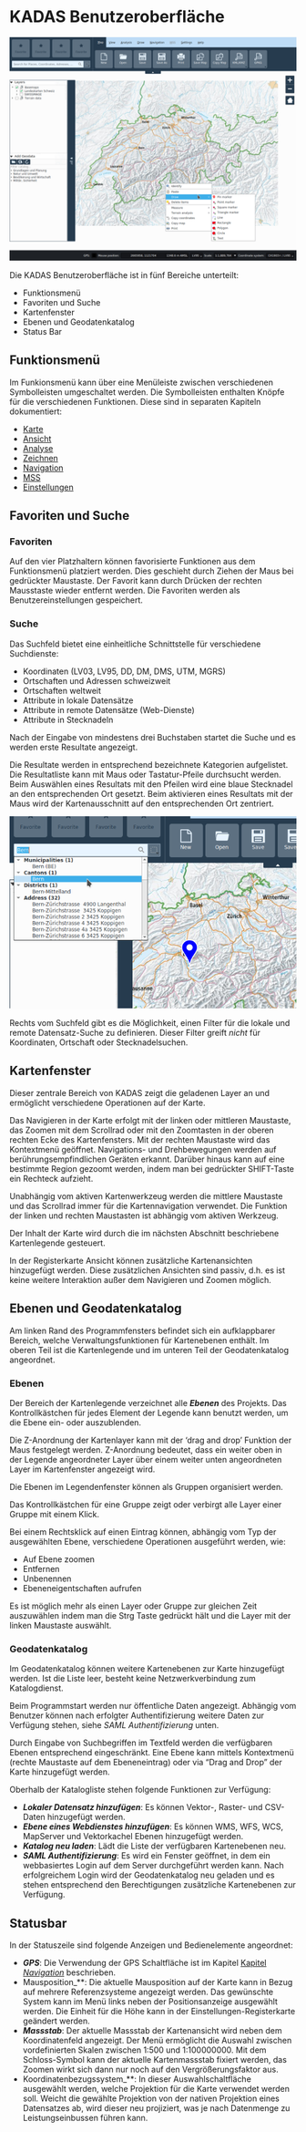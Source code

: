 # KADAS Benutzeroberfläche

<img src="../../media/image1.png" />

Die KADAS Benutzeroberfläche ist in fünf Bereiche unterteilt:

+ Funktionsmenü
+ Favoriten und Suche
+ Kartenfenster
+ Ebenen und Geodatenkatalog
+ Status Bar


## <a name="sec0"></a>Funktionsmenü

Im Funkionsmenü kann über eine Menüleiste zwischen verschiedenen Symbolleisten umgeschaltet werden. Die Symbolleisten enthalten Knöpfe für die verschiedenen Funktionen. Diese sind in separaten Kapiteln dokumentiert:

+ <a href="/map">Karte</a>
+ <a href="/view">Ansicht</a>
+ <a href="/analysis">Analyse</a>
+ <a href="/draw">Zeichnen</a>
+ <a href="/gps">Navigation</a>
+ <a href="/mss">MSS</a>
+ <a href="/settings">Einstellungen</a>


## <a name="sec1"></a>Favoriten und Suche

### Favoriten

Auf den vier Platzhaltern können favorisierte Funktionen aus dem Funktionsmenü platziert werden. Dies geschieht durch Ziehen der Maus bei gedrückter Maustaste. Der Favorit kann durch Drücken der rechten Mausstaste wieder entfernt werden. Die Favoriten werden als Benutzereinstellungen gespeichert.


### Suche

Das Suchfeld bietet eine einheitliche Schnittstelle für verschiedene Suchdienste:

+ Koordinaten (LV03, LV95, DD, DM, DMS, UTM, MGRS)
+ Ortschaften und Adressen schweizweit
+ Ortschaften weltweit
+ Attribute in lokale Datensätze
+ Attribute in remote Datensätze (Web-Dienste)
+ Attribute in Stecknadeln

Nach der Eingabe von mindestens drei Buchstaben startet die Suche und es werden erste Resultate angezeigt.

Die Resultate werden in entsprechend bezeichnete Kategorien aufgelistet. Die Resultatliste kann mit Maus oder Tastatur-Pfeile durchsucht werden. Beim Auswählen eines Resultats mit den Pfeilen wird eine blaue Stecknadel an den entsprechenden Ort gesetzt. Beim aktivieren eines Resultats mit der Maus wird der Kartenausschnitt auf den entsprechenden Ort zentriert.

<img src="../../media/image2.png" />

Rechts vom Suchfeld gibt es die Möglichkeit, einen Filter für die lokale und remote Datensatz-Suche zu definieren. Dieser Filter greift *nicht* für Koordinaten, Ortschaft oder Stecknadelsuchen.


## <a name="sec2"></a>Kartenfenster

Dieser zentrale Bereich von KADAS zeigt die geladenen Layer an und ermöglicht verschiedene Operationen auf der Karte.

Das Navigieren in der Karte erfolgt mit der linken oder mittleren Maustaste, das Zoomen mit dem Scrollrad oder mit den Zoomtasten in der oberen rechten Ecke des Kartenfensters. Mit der rechten Maustaste wird das Kontextmenü geöffnet. Navigations- und Drehbewegungen werden auf berührungsempfindlichen Geräten erkannt. Darüber hinaus kann auf eine bestimmte Region gezoomt werden, indem man bei gedrückter SHIFT-Taste  ein Rechteck aufzieht. 

Unabhängig vom aktiven Kartenwerkzeug werden die mittlere Maustaste und das Scrollrad immer für die Kartennavigation verwendet. Die Funktion der linken und rechten Maustasten ist abhängig vom aktiven Werkzeug.

Der Inhalt der Karte wird durch die im nächsten Abschnitt beschriebene Kartenlegende gesteuert.

In der Registerkarte Ansicht können zusätzliche Kartenansichten hinzugefügt werden. Diese zusätzlichen Ansichten sind passiv, d.h. es ist keine weitere Interaktion außer dem Navigieren und Zoomen möglich.


## <a name="sec3"></a>Ebenen und Geodatenkatalog

Am linken Rand des Programmfensters befindet sich ein aufklappbarer Bereich, welche Verwaltungsfunktionen für Kartenebenen enthält. Im oberen Teil ist die Kartenlegende und im unteren Teil der Geodatenkatalog angeordnet.


### Ebenen

Der Bereich der Kartenlegende verzeichnet alle **_Ebenen_** des Projekts. Das Kontrollkästchen für jedes Element der Legende kann benutzt werden, um die Ebene ein- oder auszublenden.

Die Z-Anordnung der Kartenlayer kann mit der ‘drag and drop’ Funktion der Maus festgelegt werden. Z-Anordnung bedeutet, dass ein weiter oben in der Legende angeordneter Layer über einem weiter unten angeordneten Layer im Kartenfenster angezeigt wird.

Die Ebenen im Legendenfenster können als Gruppen organisiert werden.

Das Kontrollkästchen für eine Gruppe zeigt oder verbirgt alle Layer einer Gruppe mit einem Klick.

Bei einem Rechtsklick auf einen Eintrag können, abhängig vom Typ der ausgewählten Ebene, verschiedene Operationen ausgeführt werden, wie:

+ Auf Ebene zoomen
+ Entfernen
+ Unbenennen
+ Ebeneneigentschaften aufrufen

Es ist möglich mehr als einen Layer oder Gruppe zur gleichen Zeit auszuwählen indem man die Strg Taste gedrückt hält und die Layer mit der linken Maustaste auswählt.


### Geodatenkatalog

Im Geodatenkatalog können weitere Kartenebenen zur Karte hinzugefügt werden. Ist die Liste leer, besteht keine Netzwerkverbindung zum Katalogdienst. 

Beim Programmstart werden nur öffentliche Daten angezeigt. Abhängig vom Benutzer können nach erfolgter Authentifizierung weitere Daten zur Verfügung stehen, siehe *SAML Authentifizierung* unten.

Durch Eingabe von Suchbegriffen im Textfeld werden die verfügbaren Ebenen entsprechend eingeschränkt. Eine Ebene kann mittels Kontextmenü (rechte Maustaste auf dem Ebeneneintrag) oder via “Drag and Drop” der Karte hinzugefügt werden.

Oberhalb der Katalogliste stehen folgende Funktionen zur Verfügung:

+ **_Lokaler Datensatz hinzufügen_**: Es können Vektor-, Raster- und CSV-Daten hinzugefügt werden.
+ **_Ebene eines Webdienstes hinzufügen_**: Es können WMS, WFS, WCS, MapServer und Vektorkachel Ebenen hinzugefügt werden.
+ **_Katalog neu laden_**: Lädt die Liste der verfügbaren Kartenebenen neu.
+ **_SAML Authentifizierung_**: Es wird ein Fenster geöffnet, in dem ein webbasiertes Login auf dem Server durchgeführt werden kann. Nach erfolgreichem Login wird der Geodatenkatalog neu geladen und es stehen entsprechend den Berechtigungen zusätzliche Kartenebenen zur Verfügung.


## <a name="sec4"></a>Statusbar

In der Statuszeile sind folgende Anzeigen und Bedienelemente angeordnet:

+ **_GPS_**: Die Verwendung der GPS Schaltfläche ist im Kapitel <a href="/gps">Kapitel *Navigation*</a> beschrieben.
+ Mausposition_**: Die aktuelle Mausposition auf der Karte kann in Bezug auf mehrere Referenzsysteme angezeigt werden. Das gewünschte System kann im Menü links neben der Positionsanzeige ausgewählt werden. Die Einheit für die Höhe kann in der Einstellungen-Registerkarte geändert werden.
+ **_Massstab_**: Der aktuelle Massstab der Kartenansicht wird neben dem Koordinatenfeld angezeigt. Der Menü ermöglicht die Auswahl zwischen vordefinierten Skalen zwischen 1:500 und 1:100000000. Mit dem Schloss-Symbol kann der aktuelle Kartenmassstab fixiert werden, das Zoomen wirkt sich dann nur noch auf den Vergrößerungsfaktor aus.
+ Koordinatenbezugssystem_**: In dieser Auswahlschaltfläche ausgewählt werden, welche Projektion für die Karte verwendet werden soll. Weicht die gewählte Projektion von der nativen Projektion eines Datensatzes ab, wird dieser neu projiziert, was je nach Datenmenge zu Leistungseinbussen führen kann.

